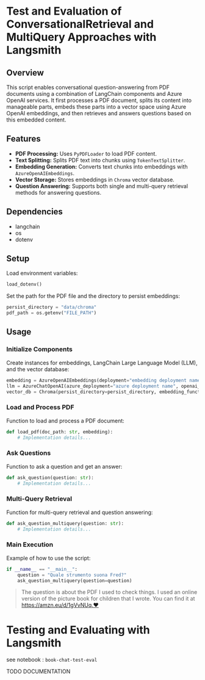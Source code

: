 # Test and Evaluation of ConversationalRetrieval and MultiQuery Approaches with Langsmith

## Overview

This script enables conversational question-answering from PDF documents using a combination of LangChain components and Azure OpenAI services. It first processes a PDF document, splits its content into manageable parts, embeds these parts into a vector space using Azure OpenAI embeddings, and then retrieves and answers questions based on this embedded content.

## Features

- **PDF Processing:** Uses `PyPDFLoader` to load PDF content.
- **Text Splitting:** Splits PDF text into chunks using `TokenTextSplitter`.
- **Embedding Generation:** Converts text chunks into embeddings with `AzureOpenAIEmbeddings`.
- **Vector Storage:** Stores embeddings in `Chroma` vector database.
- **Question Answering:** Supports both single and multi-query retrieval methods for answering questions.

## Dependencies

- langchain
- os
- dotenv

## Setup

Load environment variables:

```python
load_dotenv()
```

Set the path for the PDF file and the directory to persist embeddings:

```python
persist_directory = "data/chroma"
pdf_path = os.getenv("FILE_PATH")
```

## Usage

### Initialize Components

Create instances for embeddings, LangChain Large Language Model (LLM), and the vector database:

```python
embedding = AzureOpenAIEmbeddings(deployment="embedding deployment name", chunk_size=1, embedding_ctx_length=1000)
llm = AzureChatOpenAI(azure_deployment="azure deployment name", openai_api_type="azure", temperature=0.0)
vector_db = Chroma(persist_directory=persist_directory, embedding_function=embedding)
```

### Load and Process PDF

Function to load and process a PDF document:

```python
def load_pdf(doc_path: str, embedding):
    # Implementation details...
```

### Ask Questions

Function to ask a question and get an answer:

```python
def ask_question(question: str):
    # Implementation details...
```

### Multi-Query Retrieval

Function for multi-query retrieval and question answering:

```python
def ask_question_multiquery(question: str):
    # Implementation details...
```

### Main Execution

Example of how to use the script:

```python
if __name__ == "__main__":
    question = "Quale strumento suona Fred?"
    ask_question_multiquery(question=question)
```

> The question is about the PDF I used to check things. I used an online version of the picture book for children that I wrote. You can find it at https://amzn.eu/d/1gVvNUq.❤️

# Testing and Evaluating with Langsmith

see notebook : `book-chat-test-eval`

TODO DOCUMENTATION
